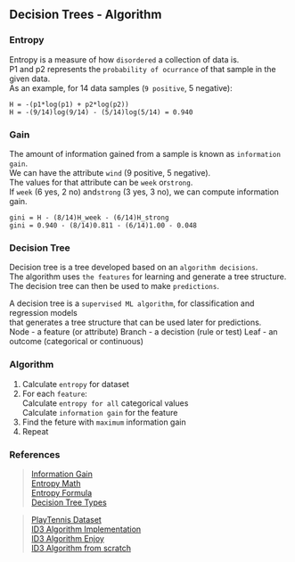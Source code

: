 ## Decision Trees - Algorithm

### Entropy

Entropy is a measure of how `disordered` a collection of data is.  
P1 and p2 represents the `probability of ocurrance` of that sample in the given data.  
As an example, for 14 data samples (`9 positive`, 5 negative):  

    H = -(p1*log(p1) + p2*log(p2))  
    H = -(9/14)log(9/14) - (5/14)log(5/14) = 0.940  

### Gain

The amount of information gained from a sample is known as `information gain`.  
We can have the attribute `wind` (9 positive, 5 negative).  
The values for that attribute can be `week` or`strong`.  
If `week` (6 yes, 2 no) and`strong` (3 yes, 3 no), we can compute information gain.  

    gini = H - (8/14)H_week - (6/14)H_strong
    gini = 0.940 - (8/14)0.811 - (6/14)1.00 - 0.048

### Decision Tree

Decision tree is a tree developed based on an `algorithm decisions`.  
The algorithm uses `the features` for learning and generate a tree structure.  
The decision tree can then be used to make `predictions`.  

A decision tree is a `supervised ML algorithm`, for classification and regression models   
that generates a tree structure that can be used later for predictions.  
    Node - a feature (or attribute)
    Branch - a decistion (rule or test)
    Leaf - an outcome (categorical or continuous)

### Algorithm

1. Calculate `entropy` for dataset  
2. For each `feature`:  
    Calculate `entropy for all` categorical values  
    Calculate `information gain` for the feature  
3. Find the feture with `maximum` information gain  
4. Repeat  

### References

> [Information Gain](https://www.featureranking.com/tutorials/machine-learning-tutorials/information-gain-computation)  
> [Entropy Math](https://www.mathsisfun.com/physics/entropy.html)  
> [Entropy Formula](https://docs.scipy.org/doc/scipy/reference/generated/scipy.stats.entropy.html)  
> [Decision Tree Types](https://www.knowledgehut.com/blog/data-science/classification-and-regression-trees-in-machine-learning)  

> [PlayTennis Dataset](https://www.kaggle.com/code/sdk1810/decision-tree-for-playtennis)  
> [ID3 Algorithm Implementation](https://www.kaggle.com/code/smsmibrahim/decision-tree-id3-implementation-using-play-tennis/notebook)  
> [ID3 Algorithm Enjoy](https://www.enjoyalgorithms.com/blog/decision-tree-algorithm-in-ml)  
> [ID3 Algorithm from scratch](https://automaticaddison.com/iterative-dichotomiser-3-id3-algorithm-from-scratch/)  